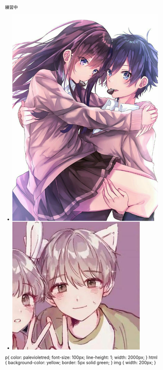 <html>
    <hesd>
        <mata charset="utf-8">
        <title>123</title>
    <body>
        <p>練習中</p>
        <link href="網頁設計外觀.css" rel="stylesheet" type="text/css">
        <ul>
            <li><img src="圖片/2.jpg" alt="1"></li>
            <li><img src="圖片/3.jpg" alt="1"></li>
        </ul>
    </body>
p{
    color: palevioletred;
    font-size: 100px;
    line-height: 1;
    width: 2000px; 
}
html {
    background-color: yellow; 
    border: 5px solid green;
}
img {
    width: 200px; 
}
